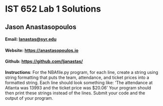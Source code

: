 # IST 652 Lab 1 Solutions
## Jason Anastasopoulos

#### Email: lanastas@syr.edu
#### Website: https://anastasopoulos.io
#### Github: https://github.com/ljanastas/

**Instructions**: For the NBAfile.py program, for each line, create a string using string formatting that puts the
team, attendance, and ticket prices into a formatted string. Each line should look something like:
‘The attendance at Atlanta was 13993 and the ticket price was $20.06’
Your program should then print these strings instead of the lines. Submit your code and the
output of your program.
